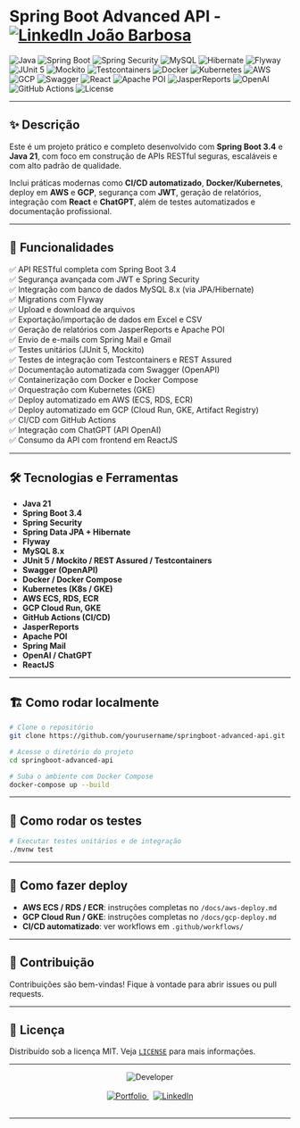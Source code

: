 
# Spring Boot Advanced API -  [![LinkedIn João Barbosa](https://img.shields.io/badge/LinkedIn-João%20Barbosa-0A66C2?style=flat&logo=linkedin)](https://www.linkedin.com/in/devjbarbosa/)


![Java](https://img.shields.io/badge/Java-21-blue?logo=java)
![Spring Boot](https://img.shields.io/badge/Spring%20Boot-3.4-brightgreen?logo=spring)
![Spring Security](https://img.shields.io/badge/Spring%20Security-Secure-brightgreen?logo=spring)
![MySQL](https://img.shields.io/badge/MySQL-8.x-blue?logo=mysql)
![Hibernate](https://img.shields.io/badge/Hibernate-ORM-blueviolet?logo=hibernate)
![Flyway](https://img.shields.io/badge/Flyway-Migrations-red?logo=flyway)
![JUnit 5](https://img.shields.io/badge/JUnit_5-Testing-red?logo=java)
![Mockito](https://img.shields.io/badge/Mockito-Mocking-blue?logo=java)
![Testcontainers](https://img.shields.io/badge/Testcontainers-Integration%20Testing-9cf?logo=docker)
![Docker](https://img.shields.io/badge/Docker-Containerized-blue?logo=docker)
![Kubernetes](https://img.shields.io/badge/Kubernetes-Orchestration-blue?logo=kubernetes)
![AWS](https://img.shields.io/badge/AWS-Cloud-orange?logo=amazonaws)
![GCP](https://img.shields.io/badge/GCP-Cloud-blue?logo=googlecloud)
![Swagger](https://img.shields.io/badge/Swagger-Documentation-brightgreen?logo=swagger)
![React](https://img.shields.io/badge/React-Frontend-blue?logo=react)
![Apache POI](https://img.shields.io/badge/Apache%20POI-Excel%20Reports-blue?logo=apache)
![JasperReports](https://img.shields.io/badge/JasperReports-Reports-orange?logo=java)
![OpenAI](https://img.shields.io/badge/OpenAI-ChatGPT-informational?logo=openai)
![GitHub Actions](https://img.shields.io/badge/GitHub%20Actions-CI%2FCD-blueviolet?logo=githubactions)
![License](https://img.shields.io/github/license/yourusername/springboot-advanced-api)

---

## ✨ Descrição

Este é um projeto prático e completo desenvolvido com **Spring Boot 3.4** e **Java 21**, com foco em construção de APIs RESTful seguras, escaláveis e com alto padrão de qualidade.

Inclui práticas modernas como **CI/CD automatizado**, **Docker/Kubernetes**, deploy em **AWS** e **GCP**, segurança com **JWT**, geração de relatórios, integração com **React** e **ChatGPT**, além de testes automatizados e documentação profissional.

---

## 🚀 Funcionalidades

✅ API RESTful completa com Spring Boot 3.4  
✅ Segurança avançada com JWT e Spring Security  
✅ Integração com banco de dados MySQL 8.x (via JPA/Hibernate)  
✅ Migrations com Flyway  
✅ Upload e download de arquivos  
✅ Exportação/importação de dados em Excel e CSV  
✅ Geração de relatórios com JasperReports e Apache POI  
✅ Envio de e-mails com Spring Mail e Gmail  
✅ Testes unitários (JUnit 5, Mockito)  
✅ Testes de integração com Testcontainers e REST Assured  
✅ Documentação automatizada com Swagger (OpenAPI)  
✅ Containerização com Docker e Docker Compose  
✅ Orquestração com Kubernetes (GKE)  
✅ Deploy automatizado em AWS (ECS, RDS, ECR)  
✅ Deploy automatizado em GCP (Cloud Run, GKE, Artifact Registry)  
✅ CI/CD com GitHub Actions  
✅ Integração com ChatGPT (API OpenAI)  
✅ Consumo da API com frontend em ReactJS  

---

## 🛠️ Tecnologias e Ferramentas

- **Java 21**
- **Spring Boot 3.4**
- **Spring Security**
- **Spring Data JPA + Hibernate**
- **Flyway**
- **MySQL 8.x**
- **JUnit 5 / Mockito / REST Assured / Testcontainers**
- **Swagger (OpenAPI)**
- **Docker / Docker Compose**
- **Kubernetes (K8s / GKE)**
- **AWS ECS, RDS, ECR**
- **GCP Cloud Run, GKE**
- **GitHub Actions (CI/CD)**
- **JasperReports**
- **Apache POI**
- **Spring Mail**
- **OpenAI / ChatGPT**
- **ReactJS**

---

## 🏗️ Como rodar localmente

```bash
# Clone o repositório
git clone https://github.com/yourusername/springboot-advanced-api.git

# Acesse o diretório do projeto
cd springboot-advanced-api

# Suba o ambiente com Docker Compose
docker-compose up --build
````

---

## 🧪 Como rodar os testes

```bash
# Executar testes unitários e de integração
./mvnw test
```

---

## 🚢 Como fazer deploy

* **AWS ECS / RDS / ECR**: instruções completas no `/docs/aws-deploy.md`
* **GCP Cloud Run / GKE**: instruções completas no `/docs/gcp-deploy.md`
* **CI/CD automatizado**: ver workflows em `.github/workflows/`

---

## 🤝 Contribuição

Contribuições são bem-vindas! Fique à vontade para abrir issues ou pull requests.

---

## 📄 Licença

Distribuído sob a licença MIT. Veja [`LICENSE`](LICENSE) para mais informações.


---

<p align="center">
  <img src="https://img.shields.io/badge/Developer-João%20Barbosa-blue?style=flat-square" alt="Developer" />  
  <br><br>
  <a href="https://joaobarbosadev.vercel.app/" target="_blank" rel="noopener noreferrer">
    <img src="https://img.shields.io/badge/Portfolio-JoaoBarbosaDev-blueviolet?style=for-the-badge&logo=vercel" alt="Portfolio" />
  </a>
  &nbsp;
  <a href="https://www.linkedin.com/in/devjbarbosa/" target="_blank" rel="noopener noreferrer">
    <img src="https://img.shields.io/badge/LinkedIn-devjbarbosa-0A66C2?style=for-the-badge&logo=linkedin" alt="LinkedIn" />
  </a>
  <br><br>
</p>

---

